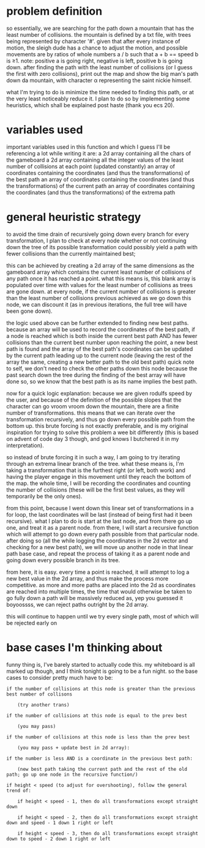 # problem definition
so essentially, we are searching for the path down a mountain that has the least number of collisions. the mountain is defined by a txt file, with trees being represented by character '#'. given that after every instance of motion, the sleigh dude has a chance to adjust the motion, and possible movements are by ratios of whole numbers a / b such that a + b == speed b is ≥1. note: positive a is going right, negative is left, positive b is going down. after finding the path with the least number of collisions (or I guess the first with zero collisions), print out the map and show the big man's path down da mountain, with character α representing the saint nickie himself.

what I'm trying to do is minimize the time needed to finding this path, or at the very least noticeably reduce it. I plan to do so by implementing some heuristics, which shall be explained post haste (thank you ecs 20).

# variables used
important variables used in this function and which I guess I'll be referencing a lot while writing it are:
    a 2d array containing all the chars of the gameboard
    a 2d array containing all the integer values of the least number of collisions at each point (updated constantly)
    an array of coordinates containing the coordinates (and thus the transformations) of the best path
    an array of coordinates containing the coordinates (and thus the transformations) of the current path
    an array of coordinates containing the coordinates (and thus the transformations) of the extrema path

# general heuristic strategy
to avoid the time drain of recursively going down every branch for every transformation, I plan to check at every node whether or not continuing down the tree of its possible transformation could possibly yield a path with fewer collisions than the currently maintained best;

this can be achieved by creating a 2d array of the same dimensions as the gameboard array which contains the current least number of collisions of any path once it has reached a point. what this means is, this blank array is populated over time with values for the least number of collisions as trees are gone down. at every node, if the current number of collisions is greater than the least number of collisions previous achieved as we go down this node, we can discount it (as in previous iterations, the full tree will have been gone down). 

the logic used above can be further extended to finding new best paths. because an array will be used to record the coordinates of the best path, if a node is reached which is both inside the current best path AND has fewer collisions than the current best number upon reaching the point, a new best path is found and the array of the best path's coordinates can be updated by the current path leading up to the current node (leaving the rest of the array the same, creating a new better path to the old best path) quick note to self, we don't need to check the other paths down this node because the past search down the tree during the finding of the best array will have done so, so we know that the best path is as its name implies the best path.

now for a quick logic explanation: because we are given rodulfs speed by the user, and because of the definition of the possible slopes that the character can go vroom vroom down the mountain, there are a finite number of transformations. this means that we can iterate over the transformation recursively, and thus go down every possible path from the bottom up. this brute forcing is not exactly preferable, and is my original inspiration for trying to solve this problem a wee bit differently (this is based on advent of code day 3 though, and god knows I butchered it in my interpretation). 

so instead of brute forcing it in such a way, I am going to try iterating through an extrema linear branch of the tree. what these means is, I'm taking a transformation that is the furthest right (or left, both work) and having the player engage in this movement until they reach the bottom of the map. the whole time, I will be recording the coordinates and counting the number of collisions (these will be the first best values, as they will temporarily be the only ones). 

from this point, because I went down this linear set of transformations in a for loop, the last coordinates will be last (instead of being first had it been recursive). what I plan to do is start at the last node, and from there go up one, and treat it as a parent node. from there, I will start a recursive function which will attempt to go down every path possible from that particular node. after doing so (all the while logging the coordinates in the 2d vector and checking for a new best path), we will move up another node in that linear path base case, and repeat the process of taking it as a parent node and going down every possible branch in its tree. 

from here, it is easy. every time a point is reached, it will attempt to log a new best value in the 2d array, and thus make the process more competitive. as more and more paths are placed into the 2d as coordinates are reached into multiple times, the time that would otherwise be taken to go fully down a path will be massively reduced as, yep you guessed it boyoossss, we can reject paths outright by the 2d array. 

this will continue to happen until we try every single path, most of which will be rejected early on

# base cases I'm thinking about
funny thing is, I've barely started to actually code this. my whiteboard is all marked up though, and I think tonight is going to be a fun night. so the base cases to consider pretty much have to be:

    if the number of collisions at this node is greater than the previous best number of collisons 
    
        (try another trans)
    
    if the number of collisions at this node is equal to the prev best 
    
        (you may pass)
    
    if the number of collisions at this node is less than the prev best 
        
        (you may pass + update best in 2d array):   
    
    if the number is less AND is a coordinate in the previous best path:
        
        (new best path taking the current path and the rest of the old path; go up one node in the recursive function/)
    
    if height < speed (to adjust for overshooting), follow the general trend of:
    
        if height < speed - 1, then do all transformations except straight down  
    
        if height < speed - 2, then do all transformations except straight down and speed - 1 down 1 right or left  
        
        if height < speed - 3, then do all transformations except straight down to speed - 2 down 1 right or left
